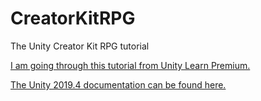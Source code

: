 # CreatorKitRPG
The Unity Creator Kit RPG tutorial

[I am going through this tutorial from Unity Learn Premium.](https://learn.unity.com/tutorial/get-started-with-the-creator-kit-rpg?uv=2019.2&projectId=5ccc189dedbc2a3ae01f0c0e#)

[The Unity 2019.4 documentation can be found here.](https://docs.unity3d.com/Manual/UnityasaLibrary-Windows.html)

